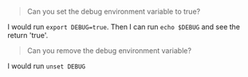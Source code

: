 > Can you set the debug environment variable to true?

I would run `export DEBUG=true`.
Then I can run `echo $DEBUG` and see the return 'true'.

> Can you remove the debug environment variable?

I would run `unset DEBUG`